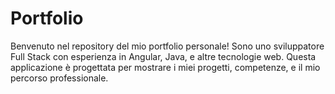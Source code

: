 # Portfolio
Benvenuto nel repository del mio portfolio personale! Sono uno sviluppatore Full Stack con esperienza in Angular, Java, e altre tecnologie web. Questa applicazione è progettata per mostrare i miei progetti, competenze, e il mio percorso professionale.
